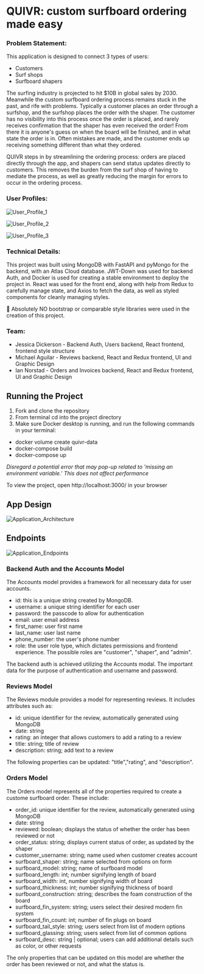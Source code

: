 # QUIVR: custom surfboard ordering made easy

### Problem Statement:

This application is designed to connect 3 types of users:

-   Customers
-   Surf shops
-   Surfboard shapers

The surfing industry is projected to hit $10B in global sales by 2030. Meanwhile the custom surfboard ordering process remains stuck in the past, and rife with problems. Typically a customer places an order through a surfshop, and the surfshop places the order with the shaper. The customer has no visibility into this process once the order is placed, and rarely receives confirmation that the shaper has even received the order! From there it is anyone's guess on when the board will be finished, and in what state the order is in. Often mistakes are made, and the customer ends up receiving something different than what they ordered.

QUIVR steps in by streamlining the ordering process: orders are placed directly through the app, and shapers can send status updates directly to customers. This removes the burden from the surf shop of having to mediate the process, as well as greatly reducing the margin for errors to occur in the ordering process.

### User Profiles:

![User_Profile_1](/uploads/79b15a44f94714d26a21361c4c621dfb/User_Profile_1.png)

![User_Profile_2](/uploads/9e88df126f4a751ab31ddcd4dfc19ef8/User_Profile_2.png)

![User_Profile_3](/uploads/3d0c80fceb4133e64e95206da53911d8/User_Profile_3.png)

### Technical Details:

This project was built using MongoDB with FastAPI and pyMongo for the backend, with an Atlas Cloud database. JWT-Down was used for backend Auth, and Docker is used for creating a stable environment to deploy the project in. React was used for the front end, along with help from Redux to carefully manage state, and Axios to fetch the data, as well as styled components for cleanly managing styles.

:no_entry_sign: Absolutely NO bootstrap or comparable style libraries were used in the creation of this project.

### Team:

-   Jessica Dickerson - Backend Auth, Users backend, React frontend, frontend style structure
-   Michael Aguilar - Reviews backend, React and Redux frontend, UI and Graphic Design
-   Ian Norstad - Orders and Invoices backend, React and Redux frontend, UI and Graphic Design

## Running the Project

1. Fork and clone the repository
2. From terminal cd into the project directory
3. Make sure Docker desktop is running, and run the following commands in your terminal:

-   docker volume create quivr-data
-   docker-compose build
-   docker-compose up

_Disregard a potential error that may pop-up related to 'missing an environment variable.' This does not affect performance_

To view the project, open http://localhost:3000/ in your browser

## App Design

![Application_Architecture](/uploads/4005e5365eaf00718162d2b959c73112/Application_Architecture.png)

## Endpoints

![Application_Endpoints](/uploads/70296425a95aac25f832cd5bfbea4518/Application_Endpoints.png)

### Backend Auth and the Accounts Model

The Accounts model provides a framework for all necessary data for user accounts.

-   id: this is a unique string created by MongoDB.
-   username: a unique string identifier for each user
-   password: the passcode to allow for authentication
-   email: user email address
-   first_name: user first name
-   last_name: user last name
-   phone_number: the user's phone number
-   role: the user role type, which dictates permissions and frontend experience. The possible roles are "customer", "shaper", and "admin".

The backend auth is achieved utilizing the Accounts modal. The important data for the purpose of authentication and username and password.

### Reviews Model

The Reviews module provides a model for representing reviews. It includes attributes such as:

-   id: unique identifier for the review, automatically generated using MongoDB
-   date: string
-   rating: an integer that allows customers to add a rating to a review
-   title: string; title of review
-   description: string; add text to a review

The following properties can be updated: "title","rating", and "description".

### Orders Model

The Orders model represents all of the properties required to create a custome surfboard order. These include:

-   order_id: unique identifier for the review, automatically generated using MongoDB
-   date: string
-   reviewed: boolean; displays the status of whether the order has been reviewed or not
-   order_status: string; displays current status of order, as updated by the shaper
-   customer_username: string; name used when customer creates account
-   surfboard_shaper: string; name selected from options on form
-   surfboard_model: string; name of surfboard model
-   surfboard_length: int; number signifying length of board
-   surfboard_width: int, number signifying width of board
-   surfboard_thickness: int; number signifying thickness of board
-   surfboard_construction: string; describes the foam construction of the board
-   surfboard_fin_system: string; users select their desired modern fin system
-   surfboard_fin_count: int; number of fin plugs on board
-   surfboard_tail_style: string; users select from list of modern options
-   surfboard_glassing: string; users select from list of common options
-   surfboard_desc: string | optional; users can add additional details such as color, or other requests

The only properties that can be updated on this model are whether the order has been reviewed or not, and what the status is.
